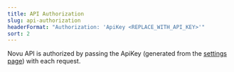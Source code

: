 ```yaml
---
title: API Authorization
slug: api-authorization
headerFormat: "Authorization: 'ApiKey <REPLACE_WITH_API_KEY>'" 
sort: 2
---
```


Novu API is authorized by passing the ApiKey (generated from the [settings page](https://web.novu.co/settings)) with each request. 

